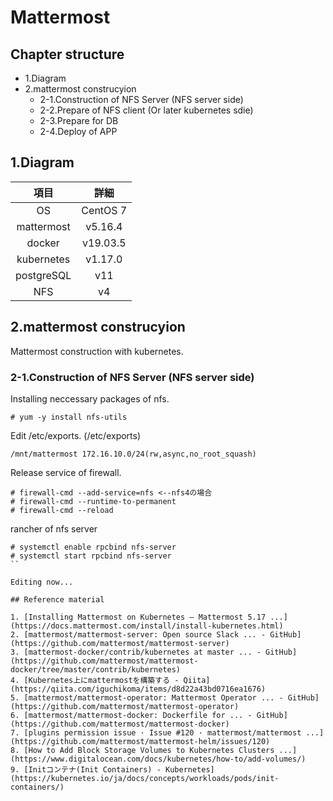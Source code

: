 # Mattermost

## Chapter structure

- 1.Diagram
- 2.mattermost construcyion
  - 2-1.Construction of NFS Server (NFS server side)
  - 2-2.Prepare of NFS client (Or later kubernetes sdie)
  - 2-3.Prepare for DB
  - 2-4.Deploy of APP

## 1.Diagram

| 項目 | 詳細 |
| :--: | :--: |
| OS | CentOS 7 |
| mattermost | v5.16.4 |
| docker | v19.03.5 |
| kubernetes | v1.17.0 |
| postgreSQL | v11 |
| NFS | v4 |

## 2.mattermost construcyion

Mattermost construction with kubernetes.

### 2-1.Construction of NFS Server (NFS server side)

Installing neccessary packages of nfs.

```
# yum -y install nfs-utils
```

Edit /etc/exports.
(/etc/exports)

```
/mnt/mattermost 172.16.10.0/24(rw,async,no_root_squash)
```

Release service of firewall.

```
# firewall-cmd --add-service=nfs <--nfs4の場合
# firewall-cmd --runtime-to-permanent
# firewall-cmd --reload
```

rancher of nfs server

```
# systemctl enable rpcbind nfs-server
# systemctl start rpcbind nfs-server
``

Editing now...

## Reference material

1. [Installing Mattermost on Kubernetes — Mattermost 5.17 ...](https://docs.mattermost.com/install/install-kubernetes.html)
2. [mattermost/mattermost-server: Open source Slack ... - GitHub](https://github.com/mattermost/mattermost-server)
3. [mattermost-docker/contrib/kubernetes at master ... - GitHub](https://github.com/mattermost/mattermost-docker/tree/master/contrib/kubernetes)
4. [Kubernetes上にmattermostを構築する - Qiita](https://qiita.com/iguchikoma/items/d8d22a43bd0716ea1676)
5. [mattermost/mattermost-operator: Mattermost Operator ... - GitHub](https://github.com/mattermost/mattermost-operator)
6. [mattermost/mattermost-docker: Dockerfile for ... - GitHub](https://github.com/mattermost/mattermost-docker)
7. [plugins permission issue · Issue #120 · mattermost/mattermost ...](https://github.com/mattermost/mattermost-helm/issues/120)
8. [How to Add Block Storage Volumes to Kubernetes Clusters ...](https://www.digitalocean.com/docs/kubernetes/how-to/add-volumes/)
9. [Initコンテナ(Init Containers) - Kubernetes](https://kubernetes.io/ja/docs/concepts/workloads/pods/init-containers/)
